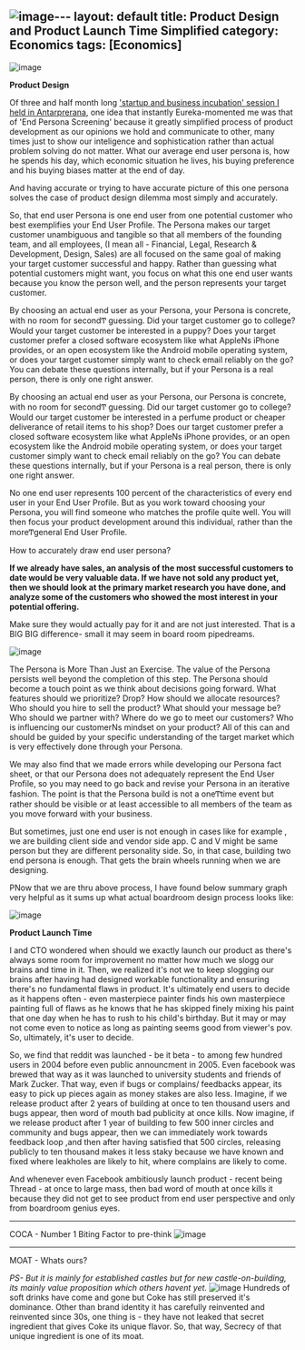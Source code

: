 ![image](https://github.com/sbibek086/write-the-docs/assets/11883023/0f592252-38d7-44e1-8f8b-d0149226147f)---
layout: default
title: Product Design and Product Launch Time Simplified
category: Economics
tags: [Economics]
---

![image](https://github.com/sbibek086/write-the-docs/assets/11883023/efe152d7-c481-40ea-a8eb-1849dad58224)

**Product Design**

Of three and half month long ['startup and business incubation' session I held in Antarprerana](https://www.facebook.com/photo/?fbid=1003770539807492&set=a.1003770066474206), one idea that instantly Eureka-momented me was that of 'End Persona Screening' because it greatly simplified process of product development as our opinions we hold and communicate to other, many times just to show our inteligence and sophistication rather than actual problem solving do not matter. What our average end user persona is, how he spends his day, which economic situation he lives, his buying preference and his buying biases matter at the end of day.

And having accurate or trying to have accurate picture of this one persona solves the case of product design dilemma most simply and accurately.

So, that end user Persona is one end user from one potential customer who best exemplifies your End User Profile. The Persona makes our target customer unambiguous and tangible so that all members of the founding team, and all employees, (I mean all - Financial, Legal, Research & Development, Design, Sales) are all focused on the same goal of making your target customer successful and happy. Rather than guessing what potential customers might want, you focus on what this one end user wants because you know the person well, and the person represents your target customer.

By choosing an actual end user as your Persona, your Persona is concrete, with no room for secondͲ guessing. Did your target customer go to college? Would your target customer be interested in a puppy? Does your target customer prefer a closed software ecosystem like what AppleNs iPhone provides, or an open ecosystem like the Android mobile operating system, or does your target customer simply want to check email reliably on the go? You can debate these questions internally, but if your Persona is a real person, there is only one right answer.

By choosing an actual end user as your Persona, our Persona is concrete, with no room for secondͲ guessing. Did our target customer go to college? Would our target customer be interested in a perfume product or cheaper deliverance of retail items to his shop? Does our target customer prefer a closed software ecosystem like what AppleNs iPhone provides, or an open ecosystem like the Android mobile operating system, or does your target customer simply want to check email reliably on the go? You can debate these questions internally, but if your Persona is a real person, there is only one right answer.

No one end user represents 100 percent of the characteristics of every end user in your End User Profile. But as you work toward choosing your Persona, you will find someone who matches the profile quite well. You will then focus your product development around this individual, rather than the moreͲgeneral End User Profile.

How to accurately draw end user persona?

**If we already have sales, an analysis of the most successful customers to date would be very valuable data. If we have not sold any product yet, then we should look at the primary market research you have done, and analyze some of the customers who showed the most interest in your potential offering.**

Make sure they would actually pay for it and are not just interested. That is a BIG BIG difference- small it may seem in board room pipedreams.

![image](https://github.com/sbibek086/write-the-docs/assets/11883023/4c66c010-d2f2-43d2-b864-854d33a828c9)

The Persona is More Than Just an Exercise. The value of the Persona persists well beyond the completion of this step. The Persona should become a touch point as we think about decisions going forward. What features should we prioritize? Drop? How should we allocate resources? Who should you hire to sell the product? What should your message be? Who should we partner with? Where do we go to meet our customers? Who is influencing our customerNs mindset on your product? All of this can and should be guided by your specific understanding of the target market which is very effectively done through your Persona.

We may also find that we made errors while developing our Persona fact sheet, or that our Persona does not adequately represent the End User Profile, so you may need to go back and revise your Persona in an iterative fashion. The point is that the Persona build is not a oneͲtime event but rather should be visible or at least accessible to all members of the team as you move forward with your business.

But sometimes, just one end user is not enough in cases like for example , we are building client side and vendor side app. C and V might be same person but they are different personality side. So, in that case, building two end persona is enough. That gets the brain wheels running when we are designing.

PNow that we are thru above process, I have found below summary graph very helpful as it sums up what actual boardroom design process looks like:

![image](https://github.com/sbibek086/write-the-docs/assets/11883023/6f699b51-da21-4711-8f3b-523a2e837a02)

**Product Launch Time**

I and CTO wondered when should we exactly launch our product as there's always some room for improvement no matter how much we slogg our brains and time in it. Then, we realized it's not we to keep slogging our brains after having had designed workable functionality and ensuring there's no fundamental flaws in product. It's ultimately end users to decide as it happens often - even masterpiece painter finds his own masterpiece painting full of flaws as he knows that he has skipped finely mixing his paint that one day when he has to rush to his child's birthday. But it may or may not come even to notice as long as painting seems good from viewer's pov. So, ultimately, it's user to decide.

So, we find that reddit was launched - be it beta - to among few hundred users in 2004 before even public announcment in 2005. Even facebook was brewed that way as it was launched to university students and friends of Mark Zucker. That way, even if bugs or complains/ feedbacks appear, its easy to pick up pieces again as money stakes are also less. Imagine, if we release product after 2 years of building at once to ten thousand users and bugs appear, then word of mouth bad publicity at once kills. Now imagine, if we release product after 1 year of building to few 500 inner circles and community and bugs appear, then we can immediately work towards feedback loop ,and then after having satisfied that 500 circles, releasing publicly to ten thousand makes it less staky because we have known and fixed where leakholes are likely to hit, where complains are likely to come.

And whenever even Facebook ambitiously launch product - recent being Thread - at once to large mass, then bad word of mouth at once kills it because they did not get to see product from end user perspective and only from boardroom genius eyes.

------
COCA - Number 1 Biting Factor to pre-think
![image](https://github.com/sbibek086/write-the-docs/assets/11883023/3dd4f8be-0240-446c-b792-8f9f45fb9802)

-------
MOAT - Whats ours? 

_PS- But it is mainly for established castles but for new castle-on-building, its mainly value proposition which others havent yet._
![image](https://github.com/sbibek086/write-the-docs/assets/11883023/016caa03-9fa0-4743-870e-cc7074d44817)
Hundreds of soft drinks have come and gone but Coke has still preserved it's dominance. Other than brand identity it has carefully reinvented and reinvented since 30s, one thing is - they have not leaked that secret ingredient that gives Coke its unique flavor. So, that way, Secrecy of that unique ingredient is one of its moat.


